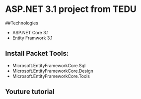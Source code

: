 # ASP.NET 3.1 project from TEDU
##Technologies
- ASP.NET Core 3.1
- Entity Framwork 3.1
## Install Packet Tools:
- Microsoft.EntityFrameworkCore.Sql
- Microsoft.EntityFrameworkCore.Design
- Microsoft.EntityFrameworkCore.Tools
## Youture tutorial